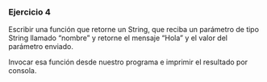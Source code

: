 ### Ejercicio 4

Escribir una función que retorne un String, que reciba un parámetro de tipo String llamado
“nombre” y retorne el mensaje “Hola” y el valor del parámetro enviado.

Invocar esa función desde nuestro programa e imprimir el resultado por consola.